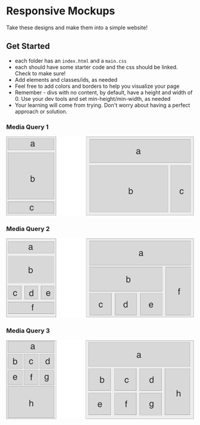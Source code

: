 # Responsive Mockups

Take these designs and make them into a simple website!

## Get Started

- each folder has an `index.html` and a `main.css`
- each should have some starter code and the css should be linked. Check to make sure!
- Add elements and classes/ids, as needed
- Feel free to add colors and borders to help you visualize your page
- Remember - divs with no content, by default, have a height and width of 0. Use your dev tools and set min-height/min-width, as needed
- Your learning will come from trying. Don't worry about having a perfect approach or solution.


### Media Query 1


![](./imgs/r1.png)

### Media Query 2

![](./imgs/r2.png)

### Media Query 3

![](./imgs/r3.png)
